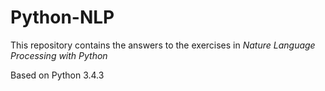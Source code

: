 # Python-NLP
This repository contains the answers to the exercises in *Nature Language Processing with Python*


Based on Python 3.4.3